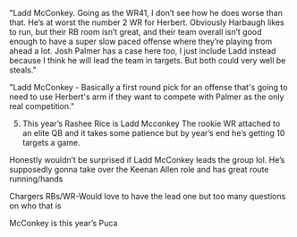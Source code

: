 "Ladd McConkey. Going as the WR41, I don’t see how he does worse than that. He’s at worst the number 2 WR for Herbert. Obviously Harbaugh likes to run, but their RB room isn’t great, and their team overall isn’t good enough to have a super slow paced offense where they’re playing from ahead a lot. Josh Palmer has a case here too, I just include Ladd instead because I think he will lead the team in targets. But both could very well be steals."

"Ladd McConkey - Basically a first round pick for an offense that's going to need to use Herbert's arm if they want to compete with Palmer as the only real competition."

 5. This year’s Rashee Rice is Ladd Mcconkey
The rookie WR attached to an elite QB and it takes some patience but by year’s end he’s getting 10 targets a game.

Honestly wouldn’t be surprised if Ladd McConkey leads the group lol. He’s supposedly gonna take over the Keenan Allen role and has great route running/hands

Chargers RBs/WR-Would love to have the lead one but too many questions on who that is

McConkey is this year’s Puca 